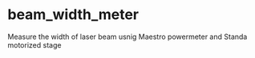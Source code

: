 # beam_width_meter
Measure the width of laser beam usnig Maestro powermeter and Standa motorized stage 
